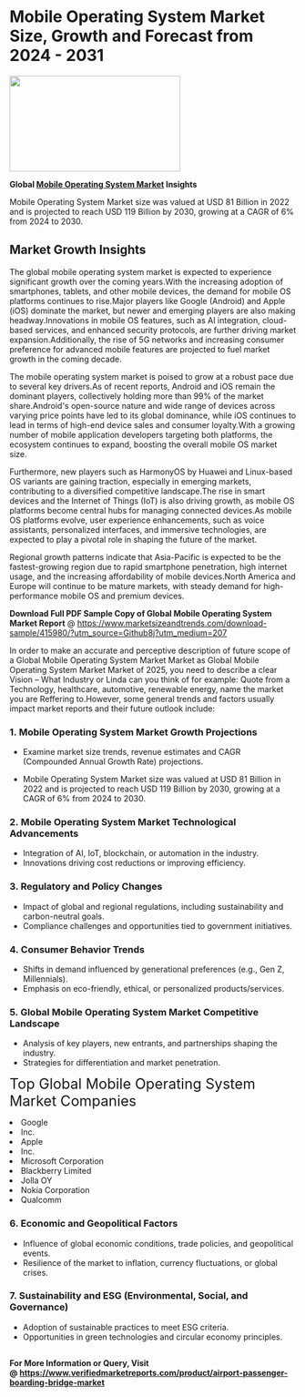 <H1>Mobile Operating System Market Size, Growth and Forecast from 2024 - 2031</H1><img class="aligncenter size-medium wp-image-584254" src="https://thirdeyenews.in/wp-content/uploads/2024/09/Global-Market-Research-300x168.jpeg" alt="" width="300" height="168" /><p><strong>Global&nbsp;<a href="https://www.marketsizeandtrends.com/download-sample/415980/?utm_source=Github8j?utm_medium=207">Mobile Operating System Market</a> Insights</strong></p><p>Mobile Operating System Market size was valued at USD 81 Billion in 2022 and is projected to reach USD 119 Billion by 2030, growing at a CAGR of 6% from 2024 to 2030.</p><p><h2>Market Growth Insights</h2> <p>The global mobile operating system market is expected to experience significant growth over the coming years.With the increasing adoption of smartphones, tablets, and other mobile devices, the demand for mobile OS platforms continues to rise.Major players like Google (Android) and Apple (iOS) dominate the market, but newer and emerging players are also making headway.Innovations in mobile OS features, such as AI integration, cloud-based services, and enhanced security protocols, are further driving market expansion.Additionally, the rise of 5G networks and increasing consumer preference for advanced mobile features are projected to fuel market growth in the coming decade.</p> <p>The mobile operating system market is poised to grow at a robust pace due to several key drivers.As of recent reports, Android and iOS remain the dominant players, collectively holding more than 99% of the market share.Android's open-source nature and wide range of devices across varying price points have led to its global dominance, while iOS continues to lead in terms of high-end device sales and consumer loyalty.With a growing number of mobile application developers targeting both platforms, the ecosystem continues to expand, boosting the overall mobile OS market size.</p> <p>Furthermore, new players such as HarmonyOS by Huawei and Linux-based OS variants are gaining traction, especially in emerging markets, contributing to a diversified competitive landscape.The rise in smart devices and the Internet of Things (IoT) is also driving growth, as mobile OS platforms become central hubs for managing connected devices.As mobile OS platforms evolve, user experience enhancements, such as voice assistants, personalized interfaces, and immersive technologies, are expected to play a pivotal role in shaping the future of the market.</p> <p>Regional growth patterns indicate that Asia-Pacific is expected to be the fastest-growing region due to rapid smartphone penetration, high internet usage, and the increasing affordability of mobile devices.North America and Europe will continue to be mature markets, with steady demand for high-performance mobile OS and premium devices.</p> <p><span class=""><strong>Download Full PDF Sample Copy of Global Mobile Operating System Market Report</strong> @ <a href="https://www.marketsizeandtrends.com/download-sample/415980/?utm_source=Github8j?utm_medium=207" target="_blank">https://www.marketsizeandtrends.com/download-sample/415980/?utm_source=Github8j?utm_medium=207</a></span></p><p>In order to make an accurate and perceptive description of future scope of a Global&nbsp;Mobile Operating System Market Market as Global&nbsp;Mobile Operating System Market Market of 2025, you need to describe a clear Vision &ndash; What Industry or Linda can you think of for example: Quote from a Technology, healthcare, automotive, renewable energy, name the market you are Reffering to.However, some general trends and factors usually impact market reports and their future outlook include:</p><h3>1.&nbsp;<strong>Mobile Operating System Market Growth Projections</strong></h3><ul><li>Examine market size trends, revenue estimates and CAGR (Compounded Annual Growth Rate) projections.</li><li><p>Mobile Operating System Market size was valued at USD 81 Billion in 2022 and is projected to reach USD 119 Billion by 2030, growing at a CAGR of 6% from 2024 to 2030.</p></li></ul><h3>2.&nbsp;<strong>Mobile Operating System Market Technological Advancements</strong></h3><ul><li>Integration of AI, IoT, blockchain, or automation in the industry.</li><li>Innovations driving cost reductions or improving efficiency.</li></ul><h3>3.&nbsp;<strong>Regulatory and Policy Changes</strong></h3><ul><li>Impact of global and regional regulations, including sustainability and carbon-neutral goals.</li><li>Compliance challenges and opportunities tied to government initiatives.</li></ul><h3>4.&nbsp;<strong>Consumer Behavior Trends</strong></h3><ul><li>Shifts in demand influenced by generational preferences (e.g., Gen Z, Millennials).</li><li>Emphasis on eco-friendly, ethical, or personalized products/services.</li></ul><h3>5.&nbsp;<strong>Global Mobile Operating System Market Competitive Landscape</strong></h3><ul><li>Analysis of key players, new entrants, and partnerships shaping the industry.</li><li>Strategies for differentiation and market penetration.</li></ul><p data-pm-slice="1 1 []"><span style="color: inherit; font-family: inherit; font-size: 25px;">Top Global Mobile Operating System Market Companies</span></p><div class="" data-test-id=""><p><li>Google</li><li> Inc.</li><li> Apple</li><li> Inc.</li><li> Microsoft Corporation</li><li> Blackberry Limited</li><li> Jolla OY</li><li> Nokia Corporation</li><li> Qualcomm</li></p></div><h3>6.&nbsp;<strong>Economic and Geopolitical Factors</strong></h3><ul><li>Influence of global economic conditions, trade policies, and geopolitical events.</li><li>Resilience of the market to inflation, currency fluctuations, or global crises.</li></ul><h3>7.&nbsp;<strong>Sustainability and ESG (Environmental, Social, and Governance)</strong></h3><ul><li>Adoption of sustainable practices to meet ESG criteria.</li><li>Opportunities in green technologies and circular economy principles.</li></ul><h2><strong style="font-size: 14px;">For More Information or Query, Visit @&nbsp;</strong><a style="background-color: #ffffff; font-size: 14px;" href="https://www.marketsizeandtrends.com/report/mobile-operating-system-market/" target="_blank">https://www.verifiedmarketreports.com/product/airport-passenger-boarding-bridge-market</a></h2>